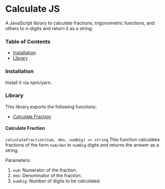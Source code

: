 # Calculate JS
A JavaScript library to calculate fractions, trigonometric functions, and others to n-digits and return it as a string.

### Table of Contents
- [Installation](#installation)
- [Library](#library)

### Installation
Install it via npm/yarn.

### Library
This library exports the following functions:
- [Calculate Fraction](#calculate-fraction)

#### Calculate Fraction
`calculateFraction(num, den, numDig) => string`
This function calculates fractions of the form `num/den` to `numDig` digits and returns the answer as a string.

Parameters:
1. `num`: Numerator of the fraction.
2. `den`: Denominator of the fraction.
3. `numDig`: Number of digits to be calculated.
